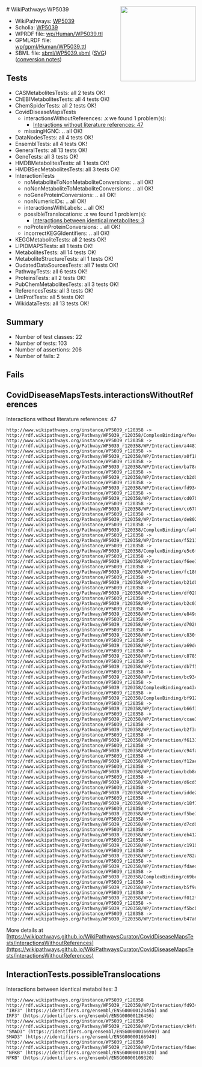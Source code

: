 <img style="float: right; width: 200px" src="../logo.png" />
# WikiPathways WP5039

* WikiPathways: [WP5039](https://identifiers.org/wikipathways:WP5039)
* Scholia: [WP5039](https://scholia.toolforge.org/wikipathways/WP5039)
* WPRDF file: [wp/Human/WP5039.ttl](../wp/Human/WP5039.ttl)
* GPMLRDF file: [wp/gpml/Human/WP5039.ttl](../wp/gpml/Human/WP5039.ttl)
* SBML file: [sbml/WP5039.sbml](../sbml/WP5039.sbml) ([SVG](../sbml/WP5039.svg)) ([conversion notes](../sbml/WP5039.txt))

## Tests
* CASMetabolitesTests: all 2 tests OK!
* ChEBIMetabolitesTests: all 4 tests OK!
* ChemSpiderTests: all 2 tests OK!
* CovidDiseaseMapsTests
    * interactionsWithoutReferences: .x we found 1 problem(s):
        * [Interactions without literature references: 47](#9701cd45)
    * missingHGNC: .. all OK!
* DataNodesTests: all 4 tests OK!
* EnsemblTests: all 4 tests OK!
* GeneralTests: all 13 tests OK!
* GeneTests: all 3 tests OK!
* HMDBMetabolitesTests: all 1 tests OK!
* HMDBSecMetabolitesTests: all 3 tests OK!
* InteractionTests
    * noMetaboliteToNonMetaboliteConversions: .. all OK!
    * noNonMetaboliteToMetaboliteConversions: .. all OK!
    * noGeneProteinConversions: .. all OK!
    * nonNumericIDs: .. all OK!
    * interactionsWithLabels: .. all OK!
    * possibleTranslocations: .x we found 1 problem(s):
        * [Interactions between identical metabolites: 3](#d59038c6)
    * noProteinProteinConversions: .. all OK!
    * incorrectKEGGIdentifiers: .. all OK!
* KEGGMetaboliteTests: all 2 tests OK!
* LIPIDMAPSTests: all 1 tests OK!
* MetabolitesTests: all 14 tests OK!
* MetaboliteStructureTests: all 1 tests OK!
* OudatedDataSourcesTests: all 7 tests OK!
* PathwayTests: all 6 tests OK!
* ProteinsTests: all 2 tests OK!
* PubChemMetabolitesTests: all 3 tests OK!
* ReferencesTests: all 3 tests OK!
* UniProtTests: all 5 tests OK!
* WikidataTests: all 13 tests OK!


## Summary

* Number of test classes: 22
* Number of tests: 103
* Number of assertions: 206
* Number of fails: 2

## Fails

<a name="9701cd45" />

## CovidDiseaseMapsTests.interactionsWithoutReferences

Interactions without literature references: 47
```
http://www.wikipathways.org/instance/WP5039_r120358 -> http://rdf.wikipathways.org/Pathway/WP5039_r120358/ComplexBinding/ef9ac
http://www.wikipathways.org/instance/WP5039_r120358 -> http://rdf.wikipathways.org/Pathway/WP5039_r120358/WP/Interaction/a4481
http://www.wikipathways.org/instance/WP5039_r120358 -> http://rdf.wikipathways.org/Pathway/WP5039_r120358/WP/Interaction/a0f18
http://www.wikipathways.org/instance/WP5039_r120358 -> http://rdf.wikipathways.org/Pathway/WP5039_r120358/WP/Interaction/ba78e
http://www.wikipathways.org/instance/WP5039_r120358 -> http://rdf.wikipathways.org/Pathway/WP5039_r120358/WP/Interaction/cb2d0
http://www.wikipathways.org/instance/WP5039_r120358 -> http://rdf.wikipathways.org/Pathway/WP5039_r120358/WP/Interaction/fd934
http://www.wikipathways.org/instance/WP5039_r120358 -> http://rdf.wikipathways.org/Pathway/WP5039_r120358/WP/Interaction/cd07b
http://www.wikipathways.org/instance/WP5039_r120358 -> http://rdf.wikipathways.org/Pathway/WP5039_r120358/WP/Interaction/cc670
http://www.wikipathways.org/instance/WP5039_r120358 -> http://rdf.wikipathways.org/Pathway/WP5039_r120358/WP/Interaction/de802
http://www.wikipathways.org/instance/WP5039_r120358 -> http://rdf.wikipathways.org/Pathway/WP5039_r120358/ComplexBinding/cfa40
http://www.wikipathways.org/instance/WP5039_r120358 -> http://rdf.wikipathways.org/Pathway/WP5039_r120358/WP/Interaction/f5211
http://www.wikipathways.org/instance/WP5039_r120358 -> http://rdf.wikipathways.org/Pathway/WP5039_r120358/ComplexBinding/e5c6f
http://www.wikipathways.org/instance/WP5039_r120358 -> http://rdf.wikipathways.org/Pathway/WP5039_r120358/WP/Interaction/f6ee1
http://www.wikipathways.org/instance/WP5039_r120358 -> http://rdf.wikipathways.org/Pathway/WP5039_r120358/WP/Interaction/fc186
http://www.wikipathways.org/instance/WP5039_r120358 -> http://rdf.wikipathways.org/Pathway/WP5039_r120358/WP/Interaction/b21db
http://www.wikipathways.org/instance/WP5039_r120358 -> http://rdf.wikipathways.org/Pathway/WP5039_r120358/WP/Interaction/df020
http://www.wikipathways.org/instance/WP5039_r120358 -> http://rdf.wikipathways.org/Pathway/WP5039_r120358/WP/Interaction/b2c03
http://www.wikipathways.org/instance/WP5039_r120358 -> http://rdf.wikipathways.org/Pathway/WP5039_r120358/WP/Interaction/e849d
http://www.wikipathways.org/instance/WP5039_r120358 -> http://rdf.wikipathways.org/Pathway/WP5039_r120358/WP/Interaction/d7026
http://www.wikipathways.org/instance/WP5039_r120358 -> http://rdf.wikipathways.org/Pathway/WP5039_r120358/WP/Interaction/c830f
http://www.wikipathways.org/instance/WP5039_r120358 -> http://rdf.wikipathways.org/Pathway/WP5039_r120358/WP/Interaction/a69de
http://www.wikipathways.org/instance/WP5039_r120358 -> http://rdf.wikipathways.org/Pathway/WP5039_r120358/WP/Interaction/c8785
http://www.wikipathways.org/instance/WP5039_r120358 -> http://rdf.wikipathways.org/Pathway/WP5039_r120358/WP/Interaction/db7f5
http://www.wikipathways.org/instance/WP5039_r120358 -> http://rdf.wikipathways.org/Pathway/WP5039_r120358/WP/Interaction/bc934
http://www.wikipathways.org/instance/WP5039_r120358 -> http://rdf.wikipathways.org/Pathway/WP5039_r120358/ComplexBinding/ea43c
http://www.wikipathways.org/instance/WP5039_r120358 -> http://rdf.wikipathways.org/Pathway/WP5039_r120358/ComplexBinding/bf912
http://www.wikipathways.org/instance/WP5039_r120358 -> http://rdf.wikipathways.org/Pathway/WP5039_r120358/WP/Interaction/b66f3
http://www.wikipathways.org/instance/WP5039_r120358 -> http://rdf.wikipathways.org/Pathway/WP5039_r120358/WP/Interaction/ccae3
http://www.wikipathways.org/instance/WP5039_r120358 -> http://rdf.wikipathways.org/Pathway/WP5039_r120358/WP/Interaction/b2f3d
http://www.wikipathways.org/instance/WP5039_r120358 -> http://rdf.wikipathways.org/Pathway/WP5039_r120358/WP/Interaction/f6131
http://www.wikipathways.org/instance/WP5039_r120358 -> http://rdf.wikipathways.org/Pathway/WP5039_r120358/WP/Interaction/c94fa
http://www.wikipathways.org/instance/WP5039_r120358 -> http://rdf.wikipathways.org/Pathway/WP5039_r120358/WP/Interaction/f12ae
http://www.wikipathways.org/instance/WP5039_r120358 -> http://rdf.wikipathways.org/Pathway/WP5039_r120358/WP/Interaction/bcb8e
http://www.wikipathways.org/instance/WP5039_r120358 -> http://rdf.wikipathways.org/Pathway/WP5039_r120358/WP/Interaction/d6cd5
http://www.wikipathways.org/instance/WP5039_r120358 -> http://rdf.wikipathways.org/Pathway/WP5039_r120358/WP/Interaction/idde2be3e1
http://www.wikipathways.org/instance/WP5039_r120358 -> http://rdf.wikipathways.org/Pathway/WP5039_r120358/WP/Interaction/c18f7
http://www.wikipathways.org/instance/WP5039_r120358 -> http://rdf.wikipathways.org/Pathway/WP5039_r120358/WP/Interaction/f5be7
http://www.wikipathways.org/instance/WP5039_r120358 -> http://rdf.wikipathways.org/Pathway/WP5039_r120358/WP/Interaction/d7cd0
http://www.wikipathways.org/instance/WP5039_r120358 -> http://rdf.wikipathways.org/Pathway/WP5039_r120358/WP/Interaction/eb412
http://www.wikipathways.org/instance/WP5039_r120358 -> http://rdf.wikipathways.org/Pathway/WP5039_r120358/WP/Interaction/c1910
http://www.wikipathways.org/instance/WP5039_r120358 -> http://rdf.wikipathways.org/Pathway/WP5039_r120358/WP/Interaction/e782a
http://www.wikipathways.org/instance/WP5039_r120358 -> http://rdf.wikipathways.org/Pathway/WP5039_r120358/WP/Interaction/fdaed
http://www.wikipathways.org/instance/WP5039_r120358 -> http://rdf.wikipathways.org/Pathway/WP5039_r120358/ComplexBinding/c69be
http://www.wikipathways.org/instance/WP5039_r120358 -> http://rdf.wikipathways.org/Pathway/WP5039_r120358/WP/Interaction/b5f9c
http://www.wikipathways.org/instance/WP5039_r120358 -> http://rdf.wikipathways.org/Pathway/WP5039_r120358/WP/Interaction/f012f
http://www.wikipathways.org/instance/WP5039_r120358 -> http://rdf.wikipathways.org/Pathway/WP5039_r120358/WP/Interaction/f5bcb
http://www.wikipathways.org/instance/WP5039_r120358 -> http://rdf.wikipathways.org/Pathway/WP5039_r120358/WP/Interaction/b47a6
```

More details at [https://wikipathways.github.io/WikiPathwaysCurator/CovidDiseaseMapsTests/interactionsWithoutReferences](https://wikipathways.github.io/WikiPathwaysCurator/CovidDiseaseMapsTests/interactionsWithoutReferences)

<a name="d59038c6" />

## InteractionTests.possibleTranslocations

Interactions between identical metabolites: 3
```
http://www.wikipathways.org/instance/WP5039_r120358 http://rdf.wikipathways.org/Pathway/WP5039_r120358/WP/Interaction/fd934 "IRF3" (https://identifiers.org/ensembl/ENSG00000126456) and 
IRF3" (https://identifiers.org/ensembl/ENSG00000126456)
http://www.wikipathways.org/instance/WP5039_r120358 http://rdf.wikipathways.org/Pathway/WP5039_r120358/WP/Interaction/c94fa "SMAD3" (https://identifiers.org/ensembl/ENSG00000166949) and 
SMAD3" (https://identifiers.org/ensembl/ENSG00000166949)
http://www.wikipathways.org/instance/WP5039_r120358 http://rdf.wikipathways.org/Pathway/WP5039_r120358/WP/Interaction/fdaed "NFKB" (https://identifiers.org/ensembl/ENSG00000109320) and 
NFKB" (https://identifiers.org/ensembl/ENSG00000109320)
```

